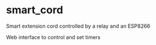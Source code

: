 # smart_cord
Smart extension cord controlled by a relay and an ESP8266

Web interface to control and set timers
